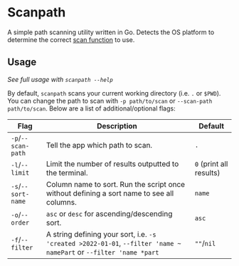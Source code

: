 # Scanpath

A simple path scanning utility written in Go. Detects the OS platform to determine the correct [scan function](./internal/scan) to use.

## Usage

*See full usage with `scanpath --help`*

By default, `scanpath` scans your current working directory (i.e. `.` or `$PWD`). You can change the path to scan with `-p path/to/scan` or `--scan-path path/to/scan`. Below are a list of additional/optional flags:

| Flag               | Description                                                                                                        | Default                 |
| ------------------ | ------------------------------------------------------------------------------------------------------------------ | ----------------------- |
| `-p`/`--scan-path` | Tell the app which path to scan.                                                                                   | `.`                     |
| `-l`/`--limit`     | Limit the number of results outputted to the terminal.                                                             | `0` (print all results) |
| `-s`/`--sort-name` | Column name to sort. Run the script once without defining a sort name to see all columns.                          | `name`                  |
| `-o`/`--order`     | `asc` or `desc` for ascending/descending sort.                                                                     | `asc`                   |
| `-f`/`--filter`    | A string defining your sort, i.e. `-s 'created >2022-01-01`, `--filter 'name ~ namePart` or `--filter 'name *part` | `""`/`nil`              |
